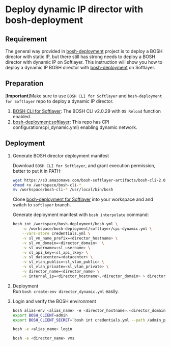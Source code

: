# Deploy dynamic IP director with bosh-deployment

## Requirement

The general way provided in [bosh-deployment](https://github.com/cloudfoundry/bosh-deployment) project is to deploy a BOSH director with static IP, but there still has strong needs to deploy a BOSH director with dynamic IP on Softlayer. This instruction will show you how to deploy a dynamic IP BOSH director with [bosh-deployment](https://github.com/bluebosh/bosh-deployment/tree/softlayer) on Softlayer. 

## Preparation

[**Important**]Make sure to use `BOSH CLI for Softlayer` and `bosh-deployment for Softlayer` repo to deploy a dynamic IP director.

1. [BOSH CLI for Softlayer](https://s3.amazonaws.com/bosh-softlayer-artifacts/bosh-cli-2.0.29-softlayer-linux-amd64): The BOSH CLI v2.0.29 with `OS Reload` function enabled.
2. [bosh-deployment:softlayer](https://github.com/bluebosh/bosh-deployment/tree/softlayer): This repo has CPI configuration(cpi_dynamic.yml) enabling dynamic network.

## Deployment

1. Generate BOSH director deployment manifest  
    
    Download `BOSH CLI for Softlayer`, and grant execution permission, better to put it in PATH:
    
    ```bash
    wget https://s3.amazonaws.com/bosh-softlayer-artifacts/bosh-cli-2.0.29-softlayer-linux-amd64
    chmod +x /workspace/bosh-cli-*
    mv /workspace/bosh-cli-* /usr/local/bin/bosh
    ```  
    Clone [bosh-deployment for Softlayer](https://github.com/bluebosh/bosh-deployment) into your workspace and and switch to `softlayer` branch.
    
    Generate deployment manifest with `bosh interpolate` command:
    ```bash
    bosh int /workspace/bosh-deployment/bosh.yml \
        -o /workspace/bosh-deployment/softlayer/cpi-dynamic.yml \
        --vars-store credentials.yml \
        -v sl_vm_name_prefix=<director_hostname> \
        -v sl_vm_domain=<director_domain>  \
        -v sl_username=<sl_username> \
        -v sl_api_key=<sl_api_lkey> \
        -v sl_datacenter=<datacenter> \
        -v sl_vlan_public=<sl_vlan_public> \
        -v sl_vlan_private=<sl_vlan_private> \
        -v director_name=<director_name> \
        -v internal_ip=<director_hostname>.<director_domain> > director-dynamic.yml
    ```
  
2. Deployment  
    Run `bosh create-env director_dynamic.yml` easily.  

3. Login and verify the BOSH environment

    ```bash
    bosh alias-env <alias_name> -e <director_hostname>.<director_domain> --ca-cert <(bosh int credentials.yml --path /director_ssl/ca)
    export BOSH_CLIENT=admin
    export BOSH_CLIENT_SECRET=`bosh int credentials.yml --path /admin_password

    bosh -e <alias_name> login
    
    bosh -e <director_name> vms
    ```
    
